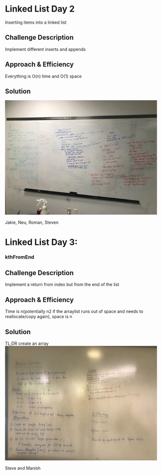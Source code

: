 # Linked List Day 2
Inserting items into a linked list

## Challenge Description
Implement different inserts and appends

## Approach & Efficiency
Everything is O(n) time and O(1) space
## Solution

![](./../../resources/image_from_ios.jpg)

Jakie, Neu, Roman, Steven 


# Linked List Day 3:

### kthFromEnd

## Challenge Description
Implement a return from index but  from the end of the list
## Approach & Efficiency
Time is n(potentially n2 if the arraylist runs out of space and needs to reallocate/copy again), space is n
## Solution
TL;DR create an array
![](./../../resources/image_from_ios-1.jpg)

Steve and Manish
